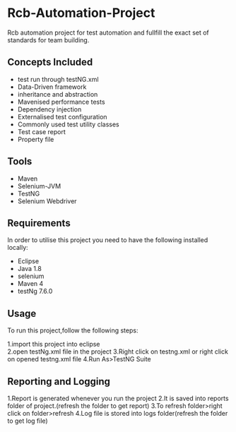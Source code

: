 
# Rcb-Automation-Project

Rcb automation project for test automation and fullfill the exact set of standards for team building. 

## Concepts Included

* test run through testNG.xml
* Data-Driven framework
* inheritance and abstraction
* Mavenised performance tests
* Dependency injection
* Externalised test configuration
* Commonly used test utility classes
* Test case report
* Property file


## Tools

* Maven
* Selenium-JVM
* TestNG
* Selenium Webdriver


## Requirements

In order to utilise this project you need to have the following installed locally:

* Eclipse
* Java 1.8
* selenium
* Maven 4
* testNg 7.6.0



## Usage

To run this project,follow the following steps:

1.import this project into eclipse	
2.open testNg.xml file in the project
3.Right click on testng.xml or right click on opened testng.xml file
4.Run As>TestNG Suite 

## Reporting and Logging
 1.Report is generated whenever you run the project
 2.It is saved into reports folder of project.(refresh the folder to get report)
 3.To refresh folder>right click on folder>refresh
 4.Log file is stored into logs folder(refresh the folder to get log file)


